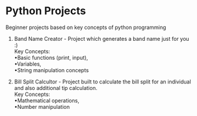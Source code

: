 # Python Projects
Beginner projects based on key concepts of python programming

1. Band Name Creator - Project which generates a band name just for you :)<br>
Key Concepts:
  <br>•Basic functions (print, input),
  <br>•Variables,
  <br>•String manipulation concepts

2. Bill Split Calcultor - Project built to calculate the bill split for an individual and also additional tip calculation.<br>
Key Concepts:
  <br>•Mathematical operations,
  <br>•Number manipulation
